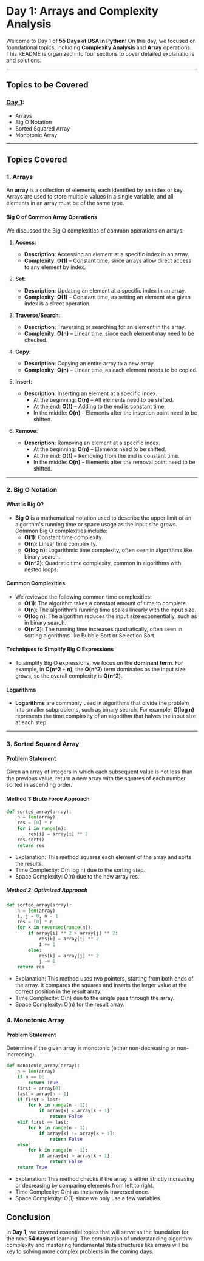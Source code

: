 # Day 1: Arrays and Complexity Analysis

Welcome to Day 1 of **55 Days of DSA in Python**! On this day, we focused on foundational topics, including **Complexity Analysis** and **Array** operations. This README is organized into four sections to cover detailed explanations and solutions.

---

## **Topics to be Covered**

### **[Day 1](./Day%201):**
- Arrays  
- Big O Notation  
- Sorted Squared Array  
- Monotonic Array  

---

## **Topics Covered**

### **1. Arrays**
An **array** is a collection of elements, each identified by an index or key. Arrays are used to store multiple values in a single variable, and all elements in an array must be of the same type.

#### **Big O of Common Array Operations**
We discussed the Big O complexities of common operations on arrays:
1. **Access**:
   - **Description**: Accessing an element at a specific index in an array.
   - **Complexity**: **O(1)** – Constant time, since arrays allow direct access to any element by index.
   
2. **Set**:
   - **Description**: Updating an element at a specific index in an array.
   - **Complexity**: **O(1)** – Constant time, as setting an element at a given index is a direct operation.

3. **Traverse/Search**:
   - **Description**: Traversing or searching for an element in the array.
   - **Complexity**: **O(n)** – Linear time, since each element may need to be checked.

4. **Copy**:
   - **Description**: Copying an entire array to a new array.
   - **Complexity**: **O(n)** – Linear time, as each element needs to be copied.

5. **Insert**:
   - **Description**: Inserting an element at a specific index.
     - At the beginning: **O(n)** – All elements need to be shifted.
     - At the end: **O(1)** – Adding to the end is constant time.
     - In the middle: **O(n)** – Elements after the insertion point need to be shifted.

6. **Remove**:
   - **Description**: Removing an element at a specific index.
     - At the beginning: **O(n)** – Elements need to be shifted.
     - At the end: **O(1)** – Removing from the end is constant time.
     - In the middle: **O(n)** – Elements after the removal point need to be shifted.

---

### **2. Big O Notation**
#### **What is Big O?**
- **Big O** is a mathematical notation used to describe the upper limit of an algorithm's running time or space usage as the input size grows. Common Big O complexities include:
  - **O(1)**: Constant time complexity.
  - **O(n)**: Linear time complexity.
  - **O(log n)**: Logarithmic time complexity, often seen in algorithms like binary search.
  - **O(n^2)**: Quadratic time complexity, common in algorithms with nested loops.

#### **Common Complexities**
- We reviewed the following common time complexities:
  - **O(1)**: The algorithm takes a constant amount of time to complete.
  - **O(n)**: The algorithm’s running time scales linearly with the input size.
  - **O(log n)**: The algorithm reduces the input size exponentially, such as in binary search.
  - **O(n^2)**: The running time increases quadratically, often seen in sorting algorithms like Bubble Sort or Selection Sort.

#### **Techniques to Simplify Big O Expressions**
- To simplify Big O expressions, we focus on the **dominant term**. For example, in **O(n^2 + n)**, the **O(n^2)** term dominates as the input size grows, so the overall complexity is **O(n^2)**.

#### **Logarithms**
- **Logarithms** are commonly used in algorithms that divide the problem into smaller subproblems, such as binary search. For example, **O(log n)** represents the time complexity of an algorithm that halves the input size at each step.

---

### **3. Sorted Squared Array**
#### **Problem Statement**
Given an array of integers in which each subsequent value is not less than the previous value, return a new array with the squares of each number sorted in ascending order.

#### **Method 1: Brute Force Approach**
```python
def sorted_array(array):
    n = len(array)
    res = [0] * n
    for i in range(n):
        res[i] = array[i] ** 2
    res.sort()
    return res

```
- Explanation: This method squares each element of the array and sorts the results.
- Time Complexity: O(n log n) due to the sorting step.
- Space Complexity: O(n) due to the new array res.

##### **Method 2: Optimized Approach**
```python
def sorted_array(array):
    n = len(array)
    i, j = 0, n - 1
    res = [0] * n
    for k in reversed(range(n)):
        if array[i] ** 2 > array[j] ** 2:
            res[k] = array[i] ** 2
            i += 1
        else:
            res[k] = array[j] ** 2
            j -= 1
    return res
```
- Explanation: This method uses two pointers, starting from both ends of the array. It compares the squares and inserts the larger value at the correct position in the result array.
- Time Complexity: O(n) due to the single pass through the array.
- Space Complexity: O(n) for the result array.

### **4. Monotonic Array**
#### **Problem Statement**
Determine if the given array is monotonic (either non-decreasing or non-increasing).

```python
def monotonic_array(array):
    n = len(array)
    if n == 0:
        return True
    first = array[0]
    last = array[n - 1]
    if first > last:
        for k in range(n - 1):
            if array[k] < array[k + 1]:
                return False
    elif first == last:
        for k in range(n - 1):
            if array[k] != array[k + 1]:
                return False
    else:
        for k in range(n - 1):
            if array[k] > array[k + 1]:
                return False
    return True
```
- Explanation: This method checks if the array is either strictly increasing or decreasing by comparing elements from left to right.
- Time Complexity: O(n) as the array is traversed once.
- Space Complexity: O(1) since we only use a few variables.

## Conclusion

In **Day 1**, we covered essential topics that will serve as the foundation for the next **54 days** of learning. The combination of understanding algorithm complexity and mastering fundamental data structures like arrays will be key to solving more complex problems in the coming days.